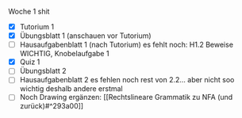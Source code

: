 

Woche 1 shit
- [x] Tutorium 1
- [x] Übungsblatt 1 (anschauen vor Tutorium)
- [ ] Hausaufgabenblatt 1 (nach Tutorium)
      es fehlt noch: H1.2 Beweise WICHTIG,
      Knobelaufgabe 1
- [x] Quiz 1
- [ ] Übungsblatt 2
- [ ] Hausaufgabenblatt 2
	es fehlen noch rest von 2.2... aber nicht soo wichtig deshalb andere erstmal
- [ ] Noch Drawing ergänzen: [[Rechtslineare Grammatik zu NFA (und zurück)#^293a00]] 
